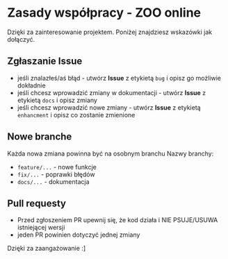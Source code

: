 # Zasady współpracy - ZOO online
Dzięki za zainteresowanie projektem. Poniżej znajdziesz wskazówki jak dołączyć.

## Zgłaszanie Issue
- jeśli znalazłeś/aś błąd - utwórz **Issue** z etykietą `bug` i opisz go możliwie dokładnie
- jeśli chcesz wprowadzić zmiany w dokumentacji - utwórz **Issue** z etykietą `docs` i opisz zmiany
- jeśli chcesz wprowadzić nowe zmiany - utwórz **Issue** z etykietą `enhancment` i opisz co zostanie zmienione

## Nowe branche
Każda nowa zmiana powinna być na osobnym branchu
Nazwy branchy:
- `feature/...` - nowe funkcje
- `fix/...` - poprawki błędów
- `docs/...` - dokumentacja

## Pull requesty
- Przed zgłoszeniem PR upewnij się, że kod działa i NIE PSUJE/USUWA istniejącej wersji
- jeden PR powinien dotyczyć jednej zmiany

Dzięki za zaangażowanie :]
